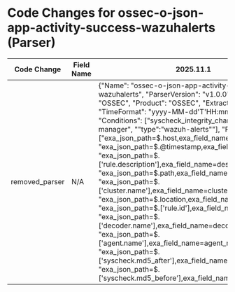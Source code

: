 # Code Changes for ossec-o-json-app-activity-success-wazuhalerts (Parser)

| Code Change | Field Name | 2025.11.1 | 2025.12.1 |
|-------------|------------|-----------|------------|
| removed_parser | N/A | {"Name": "ossec-o-json-app-activity-success-wazuhalerts", "ParserVersion": "v1.0.0", "Vendor": "OSSEC", "Product": "OSSEC", "ExtractionType": "json", "TimeFormat": "yyyy-MM-dd'T'HH:mm:ss.SSSZ", "Conditions": ["syscheck_integrity_changed", "wazuh-manager", "\"type\":\"wazuh-alerts\""], "Fields": ["exa_json_path=$.host,exa_field_name=host", "exa_json_path=$.@timestamp,exa_field_name=time", "exa_json_path=$.['rule.description'],exa_field_name=description", "exa_json_path=$.path,exa_field_name=log_path", "exa_json_path=$.['cluster.name'],exa_field_name=cluster_name", "exa_json_path=$.location,exa_field_name=log_location", "exa_json_path=$.['rule.id'],exa_field_name=rule_id", "exa_json_path=$.['decoder.name'],exa_field_name=decoder_name", "exa_json_path=$.['agent.name'],exa_field_name=agent_name", "exa_json_path=$.['syscheck.md5_after'],exa_field_name=new_hash", "exa_json_path=$.['syscheck.md5_before'],exa_field_name=old_hash"]} | N/A |